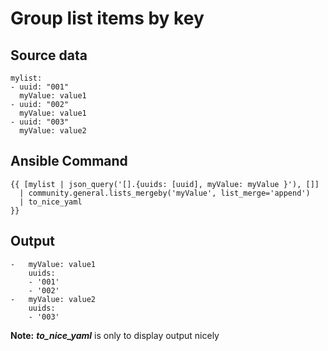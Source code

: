 # Group list items by key

## Source data
```
mylist:
- uuid: "001"
  myValue: value1
- uuid: "002"
  myValue: value1
- uuid: "003"
  myValue: value2

```

## Ansible Command

```
{{ [mylist | json_query('[].{uuids: [uuid], myValue: myValue }'), []] 
  | community.general.lists_mergeby('myValue', list_merge='append') 
  | to_nice_yaml 
}}

```

## Output

```
-   myValue: value1
    uuids:
    - '001'
    - '002'
-   myValue: value2
    uuids:
    - '003'
```
**Note:** ***to_nice_yaml*** is only to display output nicely
